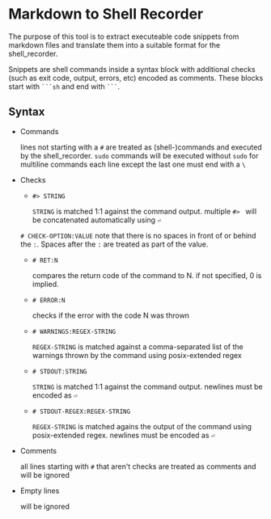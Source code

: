 # Markdown to Shell Recorder #

The purpose of this tool is to extract executeable code snippets from markdown files and translate them into a suitable format for the shell_recorder. 

Snippets are shell commands inside a syntax block with additional checks (such as exit code, output, errors, etc) encoded as comments. These blocks start with ```` ```sh ````  and end with ```` ``` ````.



## Syntax ##

* Commands

  lines not starting with a `#` are treated as (shell-)commands and executed by the shell_recorder.
  `sudo` commands will be executed without `sudo`
  for multiline commands each line except the last one must end with a `\`

* Checks

  * `#> STRING`

     `STRING` is matched 1:1 against the command output. multiple `#> ` will be concatenated automatically using `⏎`
  
   `# CHECK-OPTION:VALUE`   note that there is no spaces in front of or behind the `:`. Spaces after the `:` are treated as part of the value.

  * `# RET:N`

     compares the return code of the command to N. if not specified, 0 is implied.

  * `# ERROR:N`

     checks if the error with the code N was thrown

  * `# WARNINGS:REGEX-STRING`

     `REGEX-STRING` is matched against a comma-separated list of the warnings thrown by the command using posix-extended regex

  * `# STDOUT:STRING`

     `STRING` is matched 1:1 against the command output. newlines must be encoded as `⏎` 

  * `# STDOUT-REGEX:REGEX-STRING`

     `REGEX-STRING` is matched agains the output of the command using posix-extended regex. newlines must be encoded as `⏎`

* Comments

  all lines starting with `#` that aren't checks are treated as comments and will be ignored

* Empty lines

  will be ignored



